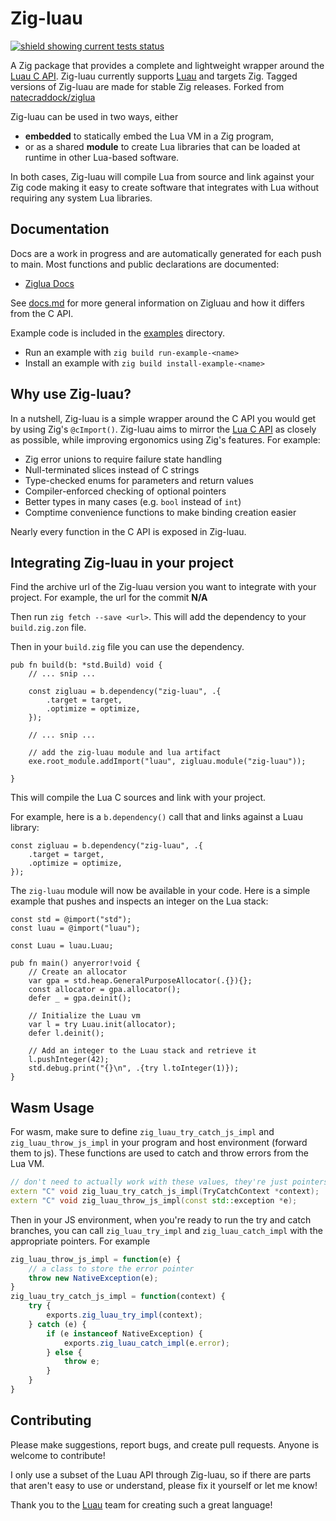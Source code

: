# Zig-luau
[![shield showing current tests status](https://github.com/SnorlaxAssist/zig-luau/actions/workflows/tests.yml/badge.svg)](https://github.com/SnorlaxAssist/zig-luau/actions/workflows/tests.yml)

A Zig package that provides a complete and lightweight wrapper around the [Luau C API](https://www.lua.org/manual/5.4/manual.html#4). Zig-luau currently supports [Luau](https://luau-lang.org) and targets Zig. Tagged versions of Zig-luau are made for stable Zig releases. Forked from [natecraddock/ziglua](https://github.com/natecraddock/ziglua)

Zig-luau can be used in two ways, either
* **embedded** to statically embed the Lua VM in a Zig program,
* or as a shared **module** to create Lua libraries that can be loaded at runtime in other Lua-based software.

In both cases, Zig-luau will compile Lua from source and link against your Zig code making it easy to create software that integrates with Lua without requiring any system Lua libraries.

## Documentation
Docs are a work in progress and are automatically generated for each push to main. Most functions and public declarations are documented:
* [Ziglua Docs](https://natecraddock.github.io/ziglua/#ziglua.lib.Lua)

See [docs.md](https://github.com/natecraddock/ziglua/blob/main/docs.md) for more general information on Zigluau and how it differs from the C API.

Example code is included in the [examples](https://github.com/natecraddock/ziglua/tree/main/examples) directory.
* Run an example with `zig build run-example-<name>`
* Install an example with `zig build install-example-<name>`

## Why use Zig-luau?
In a nutshell, Zig-luau is a simple wrapper around the C API you would get by using Zig's `@cImport()`. Zig-luau aims to mirror the [Lua C API](https://www.lua.org/manual/5.4/manual.html#4) as closely as possible, while improving ergonomics using Zig's features. For example:

* Zig error unions to require failure state handling
* Null-terminated slices instead of C strings
* Type-checked enums for parameters and return values
* Compiler-enforced checking of optional pointers
* Better types in many cases (e.g. `bool` instead of `int`)
* Comptime convenience functions to make binding creation easier

Nearly every function in the C API is exposed in Zig-luau.

## Integrating Zig-luau in your project

Find the archive url of the Zig-luau version you want to integrate with your project. For example, the url for the commit **N/A**

Then run `zig fetch --save <url>`. This will add the dependency to your `build.zig.zon` file.

Then in your `build.zig` file you can use the dependency.

```zig
pub fn build(b: *std.Build) void {
    // ... snip ...

    const zigluau = b.dependency("zig-luau", .{
        .target = target,
        .optimize = optimize,
    });

    // ... snip ...

    // add the zig-luau module and lua artifact
    exe.root_module.addImport("luau", zigluau.module("zig-luau"));

}
```

This will compile the Lua C sources and link with your project.

For example, here is a `b.dependency()` call that and links against a Luau library:

```zig
const zigluau = b.dependency("zig-luau", .{
    .target = target,
    .optimize = optimize,
});
``````

The `zig-luau` module will now be available in your code. Here is a simple example that pushes and inspects an integer on the Lua stack:

```zig
const std = @import("std");
const luau = @import("luau");

const Luau = luau.Luau;

pub fn main() anyerror!void {
    // Create an allocator
    var gpa = std.heap.GeneralPurposeAllocator(.{}){};
    const allocator = gpa.allocator();
    defer _ = gpa.deinit();

    // Initialize the Luau vm
    var l = try Luau.init(allocator);
    defer l.deinit();

    // Add an integer to the Luau stack and retrieve it
    l.pushInteger(42);
    std.debug.print("{}\n", .{try l.toInteger(1)});
}
```

## Wasm Usage
For wasm, make sure to define `zig_luau_try_catch_js_impl` and `zig_luau_throw_js_impl` in your program and host environment (forward them to js). These functions are used to catch and throw errors from the Lua VM.
```cpp
// don't need to actually work with these values, they're just pointers which you can pass around as numbers on the js side
extern "C" void zig_luau_try_catch_js_impl(TryCatchContext *context);
extern "C" void zig_luau_throw_js_impl(const std::exception *e); 
```
Then in your JS environment, when you're ready to run the try and catch branches, you can call `zig_luau_try_impl` and `zig_luau_catch_impl` with the appropriate pointers. For example
```javascript
zig_luau_throw_js_impl = function(e) {
    // a class to store the error pointer
    throw new NativeException(e);
}
zig_luau_try_catch_js_impl = function(context) {
    try {
        exports.zig_luau_try_impl(context);
    } catch (e) {
        if (e instanceof NativeException) {
            exports.zig_luau_catch_impl(e.error);
        } else {
            throw e;
        } 
    }
}
```

## Contributing

Please make suggestions, report bugs, and create pull requests. Anyone is welcome to contribute!

I only use a subset of the Luau API through Zig-luau, so if there are parts that aren't easy to use or understand, please fix it yourself or let me know!

Thank you to the [Luau](https://luau-lang.org/) team for creating such a great language!
